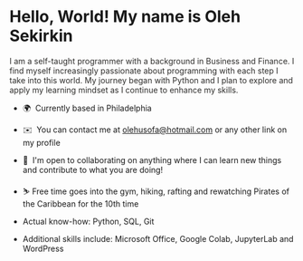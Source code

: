 Hello, World! My name is Oleh Sekirkin
=====================================================================================================================================

<span style="color:#2F2E2C">I am a self-taught programmer with a background in Business and Finance. I find myself increasingly passionate about programming with each step I take into this world. My journey began with Python and I plan to explore and apply my learning mindset as I continue to enhance my skills.</span>

*   🌍  Currently based in Philadelphia
*   ✉️  You can contact me at [olehusofa@hotmail.com](mailto:olehusofa@hotmail.com) or any other link on my profile
*   🤝  I'm open to collaborating on anything where I can learn new things and contribute to what you are doing!
*   ⛷️  Free time goes into the gym, hiking, rafting and rewatching Pirates of the Caribbean for the 10th time

*   Actual know-how: Python, SQL, Git
*   Additional skills include: Microsoft Office, Google Colab, JupyterLab and WordPress
